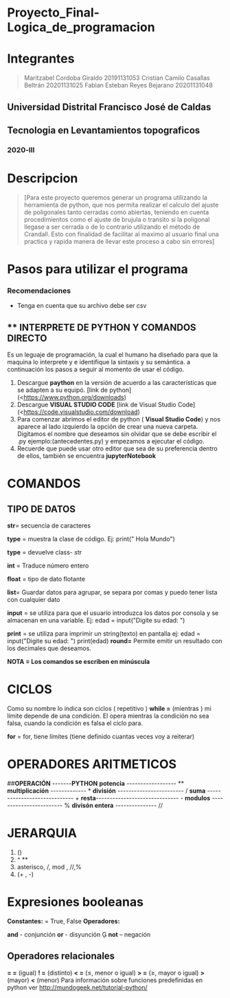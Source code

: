 # Proyecto_Final-Logica_de_programacion



# Integrantes 
 > Maritzabel Cordoba Giraldo
 > 20191131053
 > Cristian Camilo Casallas Beltrán
 > 20201131025
 > Fabian Esteban Reyes Bejarano
 > 20201131048

## Universidad Distrital Francisco José de Caldas
## Tecnologia en Levantamientos topograficos
### 2020-lll

# Descripcion
 >[Para este proyecto queremos generar un programa utilizando la herramienta de python, que nos permita realizar el calculo del ajuste de poligonales tanto cerradas como abiertas, teniendo en cuenta procedimientos como el ajuste de brujula o transito si la poligonal llegase a ser cerrada o de lo contrario utilizando el método de Crandall. Esto con finalidad de facilitar al maximo al usuario final una practica y rapida manera de llevar este proceso a cabo sin errores]

# Pasos para utilizar el programa
### Recomendaciones
  - Tenga en cuenta que su archivo debe ser csv
  
## ** INTERPRETE DE PYTHON Y COMANDOS DIRECTO

Es un leguaje de programación, la cual el humano ha diseñado para que la maquina lo interprete y e identifique la sintaxis y su semántica.
a continuación los pasos a seguir al momento de usar el código.

 1. Descargue **paython** en la versión de acuerdo a las características que se adapten a su equipó.     [link de python](<https://www.python.org/downloads)
 2. Descargue **VISUAL STUDIO CODE**   [link de Visual Studio Code](<https://code.visualstudio.com/download)
 3. Para comenzar abrimos el editor de python ( **Visual Studio Code**) y nos aparece al lado izquierdo la opción de crear una nueva carpeta. Digitamos el nombre que deseamos sin olvidar que se debe escribir el .py ejemplo:(antecedentes.py) y empezamos a ejecutar el código.
 4. Recuerde que puede usar otro editor que sea de su preferencia dentro de ellos, también se encuentra **jupyterNotebook**
 
 # **COMANDOS**
 ## **TIPO DE DATOS**
 **str**= secuencia de caracteres
 
 **type** = muestra la clase de código. Ej: print(" Hola Mundo")
 
 **type** = devuelve class- str
 
 **int** = Traduce número entero
 
 **float** = tipo de dato flotante
 
 **list**= Guardar datos para agrupar, se separa por comas y puedo tener lista con cualquier dato
 
 **input** = se utiliza para que el usuario introduzca los datos por consola y se almacenan en una variable.
  Ej: edad = input("Digite su edad:  ")
 
 **print** =  se utiliza para imprimir un string(texto) en pantalla
 ej: edad =  input("Digite su edad:  ")
 print(edad)
  **round=** Permite emitir un resultado con los decimales que deseamos.
 
 **NOTA = Los comandos se escriben en minúscula**
 # **CICLOS**
Como su nombre lo indica son ciclos ( repetitivo )
 **while =** (mientras ) mi límite depende de una condición. El opera mientras la condición no sea falsa, cuando la condición es falsa el ciclo para.

**for** = for, tiene límites (tiene definido cuantas veces voy a reiterar)
# **OPERADORES ARITMETICOS**

##**OPERACIÓN**  -------**PYTHON**
 **potencia**    ------------------         **
  **multiplicación** -------------          *
**división** ------------------------       /
**suma** -----------------------------    +
**resta**------------------------------     -
**modulos** ------------------------     %
 **divisón entera** ---------------       //

# **JERARQUIA**

 1. ()
 2.  ^ **
 3.  asterisco, /, mod , //,%
 4. (+ , -)
 
  # **Expresiones booleanas**
 
  **Constantes:** =     True, False
   **Operadores:**

   **and** - conjunción
   **or** - disyunción 
   **not** – negación
   ## Operadores relacionales
   **= =** (igual)
   **! =** (distinto)
   **< =** (≤, menor o igual)
    **> =** (≥, mayor o igual)
    **>** (mayor)
    **<** (menor)
    Para información sobre funciones predefinidas en python ver http://mundogeek.net/tutorial-python/

